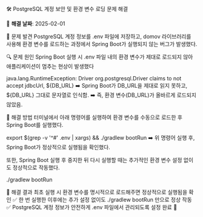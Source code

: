 🛠️ PostgreSQL 계정 보안 및 환경 변수 로딩 문제 해결

📅 **해결 날짜**: 2025-02-01  

📌 문제 발견
PostgreSQL 계정 정보를 .env 파일에 저장하고, domov 라이브러리를 사용해 환경 변수를 로드하는 과정에서 Spring Boot가 실행되지 않는 버그가 발생했다.

🔍 문제 원인
Spring Boot 실행 시 .env 파일 내의 환경 변수가 제대로 로드되지 않아 애플리케이션이 멈추는 현상이 발생했다

java.lang.RuntimeException: Driver org.postgresql.Driver claims to not accept jdbcUrl, ${DB_URL}
➡️ Spring Boot가 DB_URL을 제대로 읽지 못하고, ${DB_URL} 그대로 문자열로 인식함.
➡️ 즉, 환경 변수(DB_URL)가 올바르게 로드되지 않았음.

🚀 해결 방법
터미널에서 아래 명령어를 실행하여 환경 변수를 수동으로 로드한 후 Spring Boot를 실행했다.

export $(grep -v '^#' .env | xargs) && ./gradlew bootRun
➡️ 위 명령어 실행 후, Spring Boot가 정상적으로 실행됨을 확인했다.

또한, Spring Boot 실행 후 중지한 뒤 다시 실행할 때는 추가적인 환경 변수 설정 없이도 정상적으로 작동했다.

./gradlew bootRun

🔎 해결 결과
최초 실행 시 환경 변수를 명시적으로 로드해주면 정상적으로 실행됨을 확인 ✅
한 번 실행한 이후에는 추가 설정 없이도 ./gradlew bootRun 만으로 정상 작동 ✅
PostgreSQL 계정 정보가 안전하게 .env 파일에서 관리되도록 설정 완료 🔐
